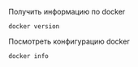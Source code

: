 Получить информацию по docker
```shell
docker version
```
Посмотреть конфигурацию docker
```shell
docker info
```
